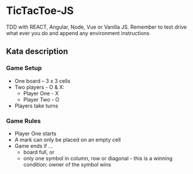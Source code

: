 # TicTacToe-JS
TDD with REACT, Angular, Node, Vue or Vanilla JS. Remember to test drive what ever you do and append any environment instructions

## Kata description

### Game Setup

- One board – 3 x 3 cells
- Two players - O & X:
  - Player One - X
  - Player Two - O
- Players take turns

### Game Rules

- Player One starts
- A mark can only be placed on an empty cell
- Game ends if …
  - board full, or
  - only one symbol in column, row or diagonal - this
 is a winning condition: owner of the symbol wins

